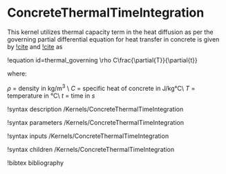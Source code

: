 # ConcreteThermalTimeIntegration

This kernel utilizes thermal capacity term in the heat diffusion as per the governing partial differential equation for heat transfer in concrete is given by [!cite](bavzant1982finite) and [!cite](victoYann) as

!equation id=thermal_governing
\rho C\frac{\partial{T}}{\partial{t}}

where:

$\rho$  = density in kg/m$^3$ \\
$C$   =  specific heat of concrete in J/kg$°$C\\
$T$   =  temperature in $°$C\\
$t$   =  time in $s$

!syntax description /Kernels/ConcreteThermalTimeIntegration

!syntax parameters /Kernels/ConcreteThermalTimeIntegration

!syntax inputs /Kernels/ConcreteThermalTimeIntegration

!syntax children /Kernels/ConcreteThermalTimeIntegration

!bibtex bibliography
